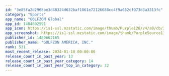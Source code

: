 ```yaml
---
id: "3e85fa2d2968be3d48324d632baf1861e72126688cc4f9a652cf073d3a3313fc"
category: "Sports"
app_name: "GOLFZON Global"
app_id: 1484602591
app_icon: https://is1-ssl.mzstatic.com/image/thumb/Purple126/v4/a0/cb/30/a0cb309d-0971-5c39-8c1a-9b7f865c746b/AppIcon-0-0-1x_U007emarketing-0-0-0-7-0-0-sRGB-0-0-0-GLES2_U002c0-512MB-85-220-0-0.png/1024x1024bb.png
app_screenshot: https://is1-ssl.mzstatic.com/image/thumb/PurpleSource116/v4/61/8d/de/618dde05-a054-9295-2560-01ce995f3edb/7bd4ab77-940a-47b4-8927-693557cd6b50_Mobile_cover.png/1242x2688bb.png
publisher_id: 1480662165
publisher_name: "GOLFZON AMERICA, INC."
rank: 531
most_recent_release: 2024-01-18 00:00:00
release_count_in_past_year: 13
release_count_in_past_year_category: 14
release_count_in_past_year_top_in_category: 32
---
```

